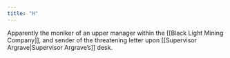 ```yaml
---
title: "H"
---
```


Apparently the moniker of an upper manager within the [[Black Light Mining Company]],
and sender of the threatening letter upon [[Supervisor Argrave|Supervisor Argrave’s]] desk.
